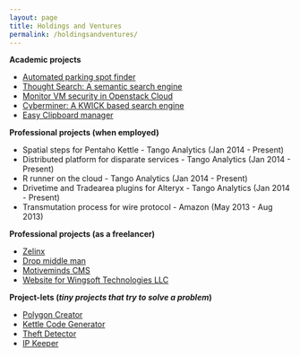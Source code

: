 ```yaml
---
layout: page
title: Holdings and Ventures
permalink: /holdingsandventures/
---
```

**Academic projects**

* [Automated parking spot finder](/projects/automated-parking-spot-finder/)
* [Thought Search: A semantic search engine](/projects/thought-search/)
* [Monitor VM security in Openstack Cloud](/projects/monitor-vm-security-openstack-cloud/)
* [Cyberminer: A KWICK based search engine](/projects/cyberminer/)
* [Easy Clipboard manager](/projects/easy-clipboard-manager/)

**Professional projects (when employed)**

* Spatial steps for Pentaho Kettle - Tango Analytics (Jan 2014 - Present)
* Distributed platform for disparate services - Tango Analytics (Jan 2014 - Present)
* R runner on the cloud - Tango Analytics (Jan 2014 - Present)
* Drivetime and Tradearea plugins for Alteryx - Tango Analytics (Jan 2014 - Present)
* Transmutation process for wire protocol - Amazon (May 2013 - Aug 2013)

**Professional projects (as a freelancer)**

* [Zelinx](https://zelinx.com)
* [Drop middle man](http://dropmiddleman.com)
* [Motiveminds CMS](http://motiveminds.com)
* [Website for Wingsoft Technologies LLC](http://www.wingsofttechnology.com/)

**Project-lets (*tiny projects that try to solve a problem*)**

* [Polygon Creator](/projects/polygon-creator/)
* [Kettle Code Generator](/projects/kettle-code-generator/)
* [Theft Detector](https://github.com/adeydas/Theft-Detector)
* [IP Keeper](https://github.com/adeydas/ipkeeper)